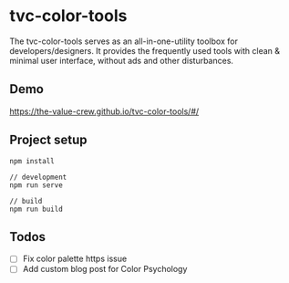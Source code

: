 # tvc-color-tools

The tvc-color-tools serves as an all-in-one-utility toolbox for developers/designers. It provides the frequently used tools with clean & minimal user interface, without ads and other disturbances.

## Demo
https://the-value-crew.github.io/tvc-color-tools/#/

## Project setup
```
npm install
```

```
// development
npm run serve

// build
npm run build
```

## Todos
- [ ] Fix color palette https issue
- [ ] Add custom blog post for Color Psychology
